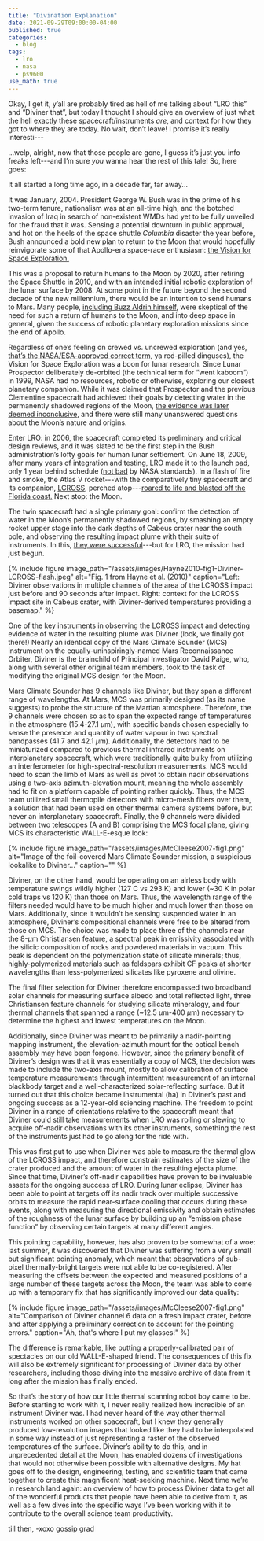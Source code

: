 ```yaml
---
title: "Divination Explanation"
date: 2021-09-29T09:00:00-04:00
published: true
categories:
  - blog
tags:
  - lro
  - nasa
  - ps9600
use_math: true
---
```


Okay, I get it, y’all are probably tired as hell of me talking about “LRO this” and “Diviner that”, but today I thought I should give an overview of just what the hell exactly these spacecraft/instruments _are_, and context for how they got to where they are today. No wait, don’t leave! I promise it’s really interesti---

...welp, alright, now that those people are gone, I guess it’s just you info freaks left---and I’m sure _you_ wanna hear the rest of this tale! So, here goes:

It all started a long time ago, in a decade far, far away...

It was January, 2004. President George W. Bush was in the prime of his two-term tenure, nationalism was at an all-time high, and the botched invasion of Iraq in search of non-existent WMDs had yet to be fully unveiled for the fraud that it was. Sensing a potential downturn in public approval, and hot on the heels of the space shuttle _Columbia_ disaster the year before, Bush announced a bold new plan to return to the Moon that would hopefully reinvigorate some of that Apollo-era space-race enthusiasm: [the Vision for Space Exploration.](https://en.wikipedia.org/wiki/Vision_for_Space_Exploration)

This was a proposal to return humans to the Moon by 2020, after retiring the Space Shuttle in 2010, and with an intended initial robotic exploration of the lunar surface by 2008. At some point in the future beyond the second decade of the new millennium, there would be an intention to send humans to Mars. Many people, [including Buzz Aldrin himself](https://web.archive.org/web/20090723144904/http://www.nytimes.com/2003/12/05/opinion/05ALDR.html), were skeptical of the need for such a return of humans to the Moon, and into deep space in general, given the success of robotic planetary exploration missions since the end of Apollo.

Regardless of one’s feeling on crewed vs. uncrewed exploration (and yes, [that’s the NASA/ESA-approved correct term](https://history.nasa.gov/styleguide.html), ya red-pilled dinguses), the Vision for Space Exploration was a boon for lunar research. Since Lunar Prospector deliberately de-orbited (the technical term for “went kaboom”) in 1999, NASA had no resources, robotic or otherwise, exploring our closest planetary companion. While it was claimed that Prospector and the previous Clementine spacecraft had achieved their goals by detecting water in the permanently shadowed regions of the Moon, [the evidence was later deemed inconclusive](https://www.space.com/6836-debate-rages-moon-water.html), and there were still many unanswered questions about the Moon’s nature and origins.

Enter LRO: in 2006, the spacecraft completed its preliminary and critical design reviews, and it was slated to be the first step in the Bush administration’s lofty goals for human lunar settlement. On June 18, 2009, after many years of integration and testing, LRO made it to the launch pad, only 1 year behind schedule ([not bad](https://www.inverse.com/science/why-nasa-has-bumped-the-launch-of-the-james-webb-telescope-again) by NASA standards). In a flash of fire and smoke, the Atlas V rocket---with the comparatively tiny spacecraft and its companion, [LCROSS](https://en.wikipedia.org/wiki/LCROSS), perched atop---[roared to life and blasted off the Florida coast.]( https://www.youtube.com/watch?v=j-5t4de6jjI) Next stop: the Moon.

The twin spacecraft had a single primary goal: confirm the detection of water in the Moon’s permanently shadowed regions, by smashing an empty rocket upper stage into the dark depths of Cabeus crater near the south pole, and observing the resulting impact plume with their suite of instruments. In this, [they were successful](https://www.science.org/doi/abs/10.1126/science.1186986)---but for LRO, the mission had just begun.

{% include figure image_path="/assets/images/Hayne2010-fig1-Diviner-LCROSS-flash.jpeg" alt="Fig. 1 from Hayne et al. (2010)" caption="Left: Diviner observations in multiple channels of the area of the LCROSS impact just before and 90 seconds after impact. Right: context for the LCROSS impact site in Cabeus crater, with Diviner-derived temperatures providing a basemap." %}

One of the key instruments in observing the LCROSS impact and detecting evidence of water in the resulting plume was Diviner (look, we finally got there!) Nearly an identical copy of the Mars Climate Sounder (MCS) instrument on the equally-uninspiringly-named Mars Reconnaissance Orbiter, Diviner is the brainchild of Principal Investigator David Paige, who, along with several other original team members, took to the task of modifying the original MCS design for the Moon.

Mars Climate Sounder has 9 channels like Diviner, but they span a different range of wavelengths. At Mars, MCS was primarily designed (as its name suggests) to probe the structure of the Martian atmosphere. Therefore, the 9 channels were chosen so as to span the expected range of temperatures in the atmosphere (15.4-27.1 $\mu$m), with specific bands chosen especially to sense the presence and quantity of water vapour in two spectral bandpasses (41.7 and 42.1 $\mu$m). Additionally, the detectors had to be miniaturized compared to previous thermal infrared instruments on interplanetary spacecraft, which were traditionally quite bulky from utilizing an interferometer for high-spectral-resolution measurements. MCS would need to scan the limb of Mars as well as pivot to obtain nadir observations using a two-axis azimuth-elevation mount, meaning the whole assembly had to fit on a platform capable of pointing rather quickly. Thus, the MCS team utilized small thermopile detectors with micro-mesh filters over them, a solution that had been used on other thermal camera systems before, but never an interplanetary spacecraft. Finally, the 9 channels were divided between two telescopes (A and B) comprising the MCS focal plane, giving MCS its characteristic WALL-E-esque look:

{% include figure image_path="/assets/images/McCleese2007-fig1.png" alt="Image of the foil-covered Mars Climate Sounder mission, a suspicious lookalike to Diviner..." caption="" %}

Diviner, on the other hand, would be operating on an airless body with temperature swings wildly higher (127 C vs 293 K) and lower (~30 K in polar cold traps vs 120 K) than those on Mars. Thus, the wavelength range of the filters needed would have to be much higher and much lower than those on Mars. Additionally, since it wouldn’t be sensing suspended water in an atmosphere, Diviner’s compositional channels were free to be altered from those on MCS. The choice was made to place three of the channels near the 8-$\mu$m Christiansen feature, a spectral peak in emissivity associated with the silicic composition of rocks and powdered materials in vacuum. This peak is dependent on the polymerization state of silicate minerals; thus, highly-polymerized materials such as feldspars exhibit CF peaks at shorter wavelengths than less-polymerized silicates like pyroxene and olivine.

The final filter selection for Diviner therefore encompassed two broadband solar channels for measuring surface albedo and total reflected light, three Christiansen feature channels for studying silicate mineralogy, and four thermal channels that spanned a range (~12.5 $\mu$m-400 $\mu$m) necessary to determine the highest and lowest temperatures on the Moon.

Additionally, since Diviner was meant to be primarily a nadir-pointing mapping instrument, the elevation-azimuth mount for the optical bench assembly may have been forgone. However, since the primary benefit of Diviner’s design was that it was essentially a copy of MCS, the decision was made to include the two-axis mount, mostly to allow calibration of surface temperature measurements through intermittent measurement of an internal blackbody target and a well-characterized solar-reflecting surface. But it turned out that this choice became instrumental (ha) in Diviner’s past and ongoing success as a 12-year-old sciencing machine. The freedom to point Diviner in a range of orientations relative to the spacecraft meant that Diviner could still take measurements when LRO was rolling or slewing to acquire off-nadir observations with its other instruments, something the rest of the instruments just had to go along for the ride with.

This was first put to use when Diviner was able to measure the thermal glow of the LCROSS impact, and therefore constrain estimates of the size of the crater produced and the amount of water in the resulting ejecta plume. Since that time, Diviner’s off-nadir capabilities have proven to be invaluable assets for the ongoing success of LRO. During lunar eclipse, Diviner has been able to point at targets off its nadir track over multiple successive orbits to measure the rapid near-surface cooling that occurs during these events, along with measuring the directional emissivity and obtain estimates of the roughness of the lunar surface by building up an “emission phase function” by observing certain targets at many different angles.

This pointing capability, however, has also proven to be somewhat of a woe: last summer, it was discovered that Diviner was suffering from a very small but significant pointing anomaly, which meant that observations of sub-pixel thermally-bright targets were not able to be co-registered. After measuring the offsets between the expected and measured positions of a large number of these targets across the Moon, the team was able to come up with a temporary fix that has significantly improved our data quality:

{% include figure image_path="/assets/images/McCleese2007-fig1.png" alt="Comparison of Diviner channel 6 data on a fresh impact crater, before and after applying a preliminary correction to account for the pointing errors." caption="Ah, that's where I put my glasses!" %}

The difference is remarkable, like putting a properly-calibrated pair of spectacles on our old WALL-E-shaped friend. The consequences of this fix will also be extremely significant for processing of Diviner data by other researchers, including those diving into the massive archive of data from it long after the mission has finally ended.

So that’s the story of how our little thermal scanning robot boy came to be. Before starting to work with it, I never really realized how incredible of an instrument Diviner was. I had never heard of the way other thermal instruments worked on other spacecraft, but I knew they generally produced low-resolution images that looked like they had to be interpolated in some way instead of just representing a raster of the observed temperatures of the surface. Diviner’s ability to do this, and in unprecedented detail at the Moon, has enabled dozens of investigations that would not otherwise been possible with alternative designs. My hat goes off to the design, engineering, testing, and scientific team that came together to create this magnificent heat-seeking machine.
Next time we’re in research land again: an overview of how to process Diviner data to get all of the wonderful products that people have been able to derive from it, as well as a few dives into the specific ways I’ve been working with it to contribute to the overall science team productivity.

till then,
-xoxo gossip grad


